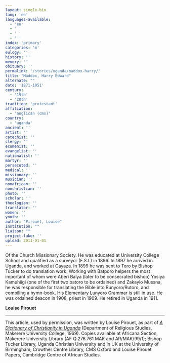 ```yaml
---
layout: single-bio
lang: 'en'
languages-available:
  - 'en'
  - ' '
  - ' '
  - ' '
index: 'primary'
categories: 'm'
eulogy: ''
history: ''
memory: ''
obituary: ''
permalink: '/stories/uganda/maddox-harry/'
title: "Maddox, Harry Edward"
alternate: ""
date: '1871-1951'
century:
  - '19th'
  - '20th'
tradition: 'protestant'
affiliation:
  - 'anglican (cms)'
country:
  - 'uganda'
ancient: ''
artist: ''
catechist: ''
clergy: ''
ecumenist: ''
evangelist: ''
nationalist: ''
martyr: ''
persecuted: ''
medical: ''
missionary: ''
musician: ''
nonafrican: ''
nonchristian: ''
photo: ''
scholar: ''
theologian: ''
translator: ''
women: ''
youth: ''
author: "Pirouet, Louise"
institution: ""
liaison: ""
project-luke: ''
upload: 2011-01-01
---
```




Of the Church Missionary Society. He was educated at University College School and qualified as a surveyor (F.S.I.) in 1896. In 1897 he arrived in Uganda, and worked at Gayaza. In 1899 he was sent to Toro by Bishop Tucker to do translation work. Working with Batporo helpers the most important of whom were Aberi Balya (later to be consecrated bishop) Yosiya Kamuhiigi (one of the first two batoro to be ordained) and Zakaylo Mussna, he was responsible for translating the Bible into Runyoro/Rutoro, and compiling a hymn-book. His Elementary Lunyoro Grammar is still in use. He was ordained deacon in 1908, priest in 1909. He retired in Uganda in 1911.

**Louise Pirouet**

---

This article, used by permission, was written by Louise Pirouet, as part of [*A Dictionary of Christianity in Uganda*](../pirouet-foreword/) (Department of Religious Studies, Makerere University College, 1969). Copies available at Africana Section, Makerere University Library (AF Q 276.761 MAK and AR/MAK/99/1); Bishop Tucker Library, Uganda Christian University and in UK at the University of Birmingham; Crowther Centre Library, CMS Oxford and Louise Pirouet Papers, Cambridge Centre of African Studies.